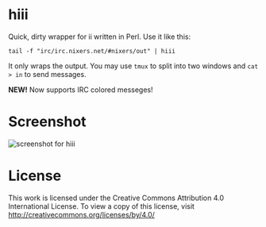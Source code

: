 hiii
====

Quick, dirty wrapper for ii written in Perl. Use it like this:

    tail -f "irc/irc.nixers.net/#nixers/out" | hiii

It only wraps the output. You may use `tmux` to split into two windows and `cat > in` to send messages.

**NEW!** Now supports IRC colored messeges!

Screenshot
==========

![screenshot for hiii](http://pub.iotek.org/p/xDigZYD.png)

License
=======

This work is licensed under the Creative Commons Attribution 4.0 International License. To view a copy of this license, visit http://creativecommons.org/licenses/by/4.0/
